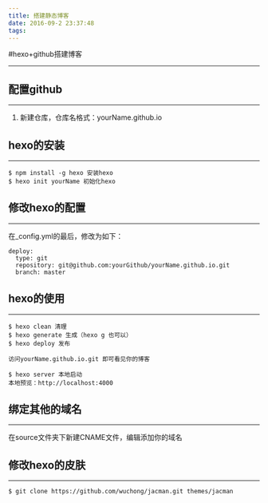 ```yaml
---
title: 搭建静态博客
date: 2016-09-2 23:37:48
tags:
---
```


#hexo+github搭建博客
***

## 配置github
***
1. 新建仓库，仓库名格式：yourName.github.io

## hexo的安装
***

	$ npm install -g hexo 安装hexo
	$ hexo init yourName 初始化hexo
	
## 修改hexo的配置
***

在_config.yml的最后，修改为如下：

```
deploy:
  type: git
  repository: git@github.com:yourGithub/yourName.github.io.git
  branch: master
```

## hexo的使用
***

	$ hexo clean 清理
	$ hexo generate 生成（hexo g 也可以）
	$ hexo deploy 发布
	
	访问yourName.github.io.git 即可看见你的博客
	
	$ hexo server 本地启动
	本地预览：http://localhost:4000

## 绑定其他的域名
***
在source文件夹下新建CNAME文件，编辑添加你的域名
	
## 修改hexo的皮肤
***

	$ git clone https://github.com/wuchong/jacman.git themes/jacman
	
